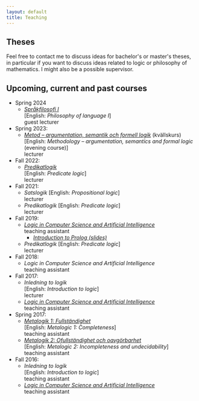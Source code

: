 ```yaml
---
layout: default
title: Teaching
---
```

## Theses

Feel free to contact me to discuss ideas for bachelor's or master's theses, in
particular if you want to discuss ideas related to logic or philosophy of
mathematics. I might also be a possible supervisor.

## Upcoming, current and past courses

- Spring 2024
  - [*Språkfilosofi I*](https://web.archive.org/web/20240227183229/https://www.su.se/sok-kurser-och-program/fipl1g-1.430085?semester=VT24&eventcode=10010)  
    [English: *Philosophy of language I*]  
    guest lecturer
- Spring 2023:
  - [*Metod – argumentation, semantik och formell logik*](https://web.archive.org/web/20230222045647/https://www.su.se/sok-kurser-och-program/fitf10-1.413316) (kvällskurs)  
    [English: *Methodology – argumentation, semantics and formal logic* (evening course)]  
    lecturer
- Fall 2022:
  - [*Predikatlogik*](https://web.archive.org/web/20220529063944/https://www.su.se/sok-kurser-och-program/fitf1l-1.500784)  
    [English: *Predicate logic*]  
    lecturer
- Fall 2021:
  - *Satslogik*
    [English: *Propositional logic*]  
    lecturer
  - *Predikatlogik*
    [English: *Predicate logic*]  
    lecturer
- Fall 2019:
  - [*Logic in Computer Science and Artificial Intelligence*](https://web.archive.org/web/20230222050428/https://sisu.it.su.se/search/archive_info/FILOCS/en)  
    teaching assistant
    - [*Introduction to Prolog (slides)*](LiCSAI-2019/lundstedt_introduction_to_prolog_2019.pdf)
  - *Predikatlogik*
    [English: *Predicate logic*]  
    lecturer
- Fall 2018:
  - *Logic in Computer Science and Artificial Intelligence*  
    teaching assistant
- Fall 2017:
  - *Inledning to logik*  
    [English: *Introduction to logic*]  
    lecturer
  - [*Logic in Computer Science and Artificial Intelligence*](https://web.archive.org/web/20180209120322/http://www2.philosophy.su.se/goranko/Courses2017/LiCSAI-2017.html)  
    teaching assistant
- Spring 2017:
  - [*Metalogik 1: Fullständighet*](https://web.archive.org/web/20220624034857/https://sisu.it.su.se/search/archive_info/FILOG3)  
    [English: *Metalogic 1: Completeness*]  
    teaching assistant
  - [*Metalogik 2: Ofullständighet och oavgörbarhet*](https://web.archive.org/web/20230222051331/https://sisu.it.su.se/search/archive_info/FILOG4)  
    [English: *Metalogic 2: Incompleteness and undecidability*]  
    teaching assistant
- Fall 2016:
  - *Inledning to logik*  
    [English: *Introduction to logic*]  
    teaching assistant
  - [*Logic in Computer Science and Artificial Intelligence*](https://web.archive.org/web/20171113164517/https://www2.philosophy.su.se/goranko/Courses2016/LiCSAI-2016.html)  
    teaching assistant
